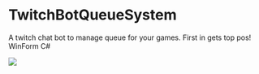 # TwitchBotQueueSystem
A twitch chat bot to manage queue for your games. First in gets top pos! WinForm C#

![](http://bytevaultstudio.se/ShareX/NVIDIA_Share_D7x5iklfZu2.png)
